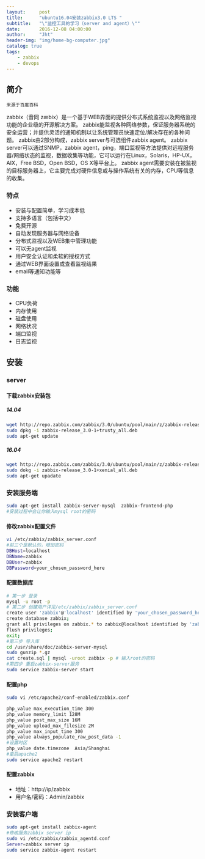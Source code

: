 ```yaml
---
layout:     post
title:      "ubuntu16.04安装zabbix3.0 LTS "
subtitle:   "\"监控工具的学习（server and agent）\""
date:       2016-12-08 04:00:00
author:     "Jht"
header-img: "img/home-bg-computer.jpg"
catalog: true
tags:
    - zabbix
    - devops
---
```




## 简介 

`来源于百度百科`

zabbix（音同 zæbix）是一个基于WEB界面的提供分布式系统监视以及网络监视功能的企业级的开源解决方案。
zabbix能监视各种网络参数，保证服务器系统的安全运营；并提供灵活的通知机制以让系统管理员快速定位/解决存在的各种问题。
zabbix由2部分构成，zabbix server与可选组件zabbix agent。
zabbix server可以通过SNMP，zabbix agent，ping，端口监视等方法提供对远程服务器/网络状态的监视，数据收集等功能，它可以运行在Linux，Solaris，HP-UX，AIX，Free BSD，Open BSD，OS X等平台上。
zabbix agent需要安装在被监视的目标服务器上，它主要完成对硬件信息或与操作系统有关的内存，CPU等信息的收集。

### 特点

- 安装与配置简单，学习成本低 
- 支持多语言（包括中文）
- 免费开源
- 自动发现服务器与网络设备
- 分布式监视以及WEB集中管理功能
- 可以无agent监视
- 用户安全认证和柔软的授权方式
- 通过WEB界面设置或查看监视结果
- email等通知功能等

### 功能

- CPU负荷
- 内存使用
- 磁盘使用
- 网络状况
- 端口监视
- 日志监视

## 安装 


### server

#### 下载zabbix安装包

##### 14.04

```bash
wget http://repo.zabbix.com/zabbix/3.0/ubuntu/pool/main/z/zabbix-release/zabbix-release_3.0-1+trusty_all.deb
sudo dpkg -i zabbix-release_3.0-1+trusty_all.deb
sudo apt-get update
```

##### 16.04

```bash
wget http://repo.zabbix.com/zabbix/3.0/ubuntu/pool/main/z/zabbix-release/zabbix-release_3.0-1+xenial_all.deb
sudo dokg -i zabbix-release_3.0-1+xenial_all.deb
sudo apt-get upadate
```

### 安装服务端

```bash
sudo apt-get install zabbix-server-mysql  zabbix-frontend-php
#安装过程中会让你输入mysql root的密码 
```

#### 修改zabbix配置文件

```bash
vi /etc/zabbix/zabbix_server.conf
#前三个是默认的，增加密码
DBHost=localhost
DBName=zabbix
DBUser=zabbix
DBPassword=your_chosen_password_here
```

#### 配置数据库

```bash
# 第一步 登录
mysql -u root -p
# 第二步 创建用户详见/etc/zabbix/zabbix_server.conf
create user 'zabbix'@'localhost' identified by 'your_chosen_password_here';
create database zabbix;
grant all privileges on zabbix.* to zabbix@localhost identified by 'zabbix';
flush privileges;
exit;
#第三步 导入库
cd /usr/share/doc/zabbix-server-mysql
sudo gunzip *.gz
cat create.sql | mysql -uroot zabbix -p # 输入root的密码
#第四步 重启zabbix-server服务
sudo service zabbix-server start
```

#### 配置php

```bash
sudo vi /etc/apache2/conf-enabled/zabbix.conf

php_value max_execution_time 300
php_value memory_limit 128M
php_value post_max_size 16M
php_value upload_max_filesize 2M
php_value max_input_time 300
php_value always_populate_raw_post_data -1
#设置时区
php_value date.timezone  Asia/Shanghai
#重启apache2
sudo service apache2 restart
```

#### 配置zabbix

- 地址：http://ip/zabbix
- 用户名/密码：Admin/zabbix

### 安装客户端

```bash
sudo apt-get install zabbix-agent
#修改服务zabbix server ip
sudo vi /etc/zabbix/zabbix_agentd.conf
Server=zabbix server ip
sudo service zabbix-agent restart

```
